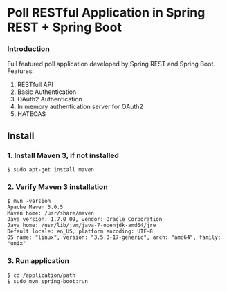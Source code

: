 # Poll RESTful Application in Spring REST + Spring Boot

### Introduction
Full featured poll application developed by Spring REST and Spring Boot. Features: <br />
1. RESTfull API <br />
2. Basic Authentication <br />
3. OAuth2 Authentication <br />
4. In memory authentication server for OAuth2 <br />
5. HATEOAS <br />


## Install

### 1. Install Maven 3, if not installed

```
$ sudo apt-get install maven
```

### 2. Verify Maven 3 installation

```
$ mvn -version
Apache Maven 3.0.5
Maven home: /usr/share/maven
Java version: 1.7.0_09, vendor: Oracle Corporation
Java home: /usr/lib/jvm/java-7-openjdk-amd64/jre
Default locale: en_US, platform encoding: UTF-8
OS name: "linux", version: "3.5.0-17-generic", arch: "amd64", family: "unix"
```

### 3. Run application

```
$ cd /application/path
$ sudo mvn spring-boot:run

```
